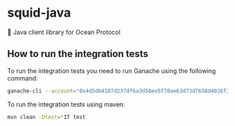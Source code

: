 # squid-java
🦑 Java client library for Ocean Protocol

## How to run the integration tests

To run the integration tests you need to run Ganache using the following command:

```bash
ganache-cli --account="0x4d5db4107d237df6a3d58ee5f70ae63d73d7658d4026f2eefd2f204c81682cb7,100000000000000000000000000000000000"
```

To run the integration tests using maven:

```bash
mvn clean -Dtest=*IT test
```
